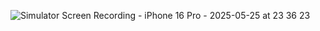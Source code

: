 ![Simulator Screen Recording - iPhone 16 Pro - 2025-05-25 at 23 36 23](https://github.com/user-attachments/assets/a95aa8c5-65a1-48b9-8966-4842df96d785)

